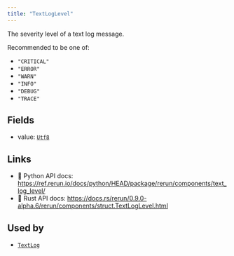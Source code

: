```yaml
---
title: "TextLogLevel"
---
```


The severity level of a text log message.

Recommended to be one of:
* `"CRITICAL"`
* `"ERROR"`
* `"WARN"`
* `"INFO"`
* `"DEBUG"`
* `"TRACE"`

## Fields

* value: [`Utf8`](../datatypes/utf8.md)

## Links
 * 🐍 Python API docs: https://ref.rerun.io/docs/python/HEAD/package/rerun/components/text_log_level/
 * 🦀 Rust API docs: https://docs.rs/rerun/0.9.0-alpha.6/rerun/components/struct.TextLogLevel.html


## Used by

* [`TextLog`](../archetypes/text_log.md)
